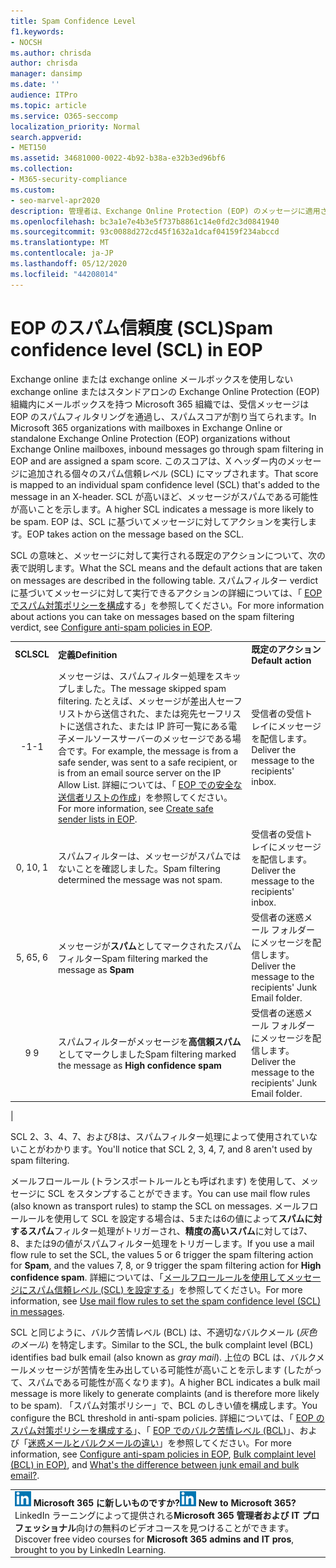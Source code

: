 ```yaml
---
title: Spam Confidence Level
f1.keywords:
- NOCSH
ms.author: chrisda
author: chrisda
manager: dansimp
ms.date: ''
audience: ITPro
ms.topic: article
ms.service: O365-seccomp
localization_priority: Normal
search.appverid:
- MET150
ms.assetid: 34681000-0022-4b92-b38a-e32b3ed96bf6
ms.collection:
- M365-security-compliance
ms.custom:
- seo-marvel-apr2020
description: 管理者は、Exchange Online Protection (EOP) のメッセージに適用されるスパム信頼レベル (SCL) について学ぶことができます。
ms.openlocfilehash: bc3a1e7e4b3e5f737b8861c14e0fd2c3d0841940
ms.sourcegitcommit: 93c0088d272cd45f1632a1dcaf04159f234abccd
ms.translationtype: MT
ms.contentlocale: ja-JP
ms.lasthandoff: 05/12/2020
ms.locfileid: "44208014"
---
```

# <a name="spam-confidence-level-scl-in-eop"></a><span data-ttu-id="a8a9b-103">EOP のスパム信頼度 (SCL)</span><span class="sxs-lookup"><span data-stu-id="a8a9b-103">Spam confidence level (SCL) in EOP</span></span>

<span data-ttu-id="a8a9b-104">Exchange online または exchange online メールボックスを使用しない exchange online またはスタンドアロンの Exchange Online Protection (EOP) 組織内にメールボックスを持つ Microsoft 365 組織では、受信メッセージは EOP のスパムフィルタリングを通過し、スパムスコアが割り当てられます。</span><span class="sxs-lookup"><span data-stu-id="a8a9b-104">In Microsoft 365 organizations with mailboxes in Exchange Online or standalone Exchange Online Protection (EOP) organizations without Exchange Online mailboxes, inbound messages go through spam filtering in EOP and are assigned a spam score.</span></span> <span data-ttu-id="a8a9b-105">このスコアは、X ヘッダー内のメッセージに追加される個々のスパム信頼レベル (SCL) にマップされます。</span><span class="sxs-lookup"><span data-stu-id="a8a9b-105">That score is mapped to an individual spam confidence level (SCL) that's added to the message in an X-header.</span></span> <span data-ttu-id="a8a9b-106">SCL が高いほど、メッセージがスパムである可能性が高いことを示します。</span><span class="sxs-lookup"><span data-stu-id="a8a9b-106">A higher SCL indicates a message is more likely to be spam.</span></span> <span data-ttu-id="a8a9b-107">EOP は、SCL に基づいてメッセージに対してアクションを実行します。</span><span class="sxs-lookup"><span data-stu-id="a8a9b-107">EOP takes action on the message based on the SCL.</span></span>

<span data-ttu-id="a8a9b-108">SCL の意味と、メッセージに対して実行される既定のアクションについて、次の表で説明します。</span><span class="sxs-lookup"><span data-stu-id="a8a9b-108">What the SCL means and the default actions that are taken on messages are described in the following table.</span></span> <span data-ttu-id="a8a9b-109">スパムフィルター verdict に基づいてメッセージに対して実行できるアクションの詳細については、「 [EOP でスパム対策ポリシーを構成](configure-your-spam-filter-policies.md)する」を参照してください。</span><span class="sxs-lookup"><span data-stu-id="a8a9b-109">For more information about actions you can take on messages based on the spam filtering verdict, see [Configure anti-spam policies in EOP](configure-your-spam-filter-policies.md).</span></span>

||||
|:---:|---|---|
|<span data-ttu-id="a8a9b-110">**SCL**</span><span class="sxs-lookup"><span data-stu-id="a8a9b-110">**SCL**</span></span>|<span data-ttu-id="a8a9b-111">**定義**</span><span class="sxs-lookup"><span data-stu-id="a8a9b-111">**Definition**</span></span>|<span data-ttu-id="a8a9b-112">**既定のアクション**</span><span class="sxs-lookup"><span data-stu-id="a8a9b-112">**Default action**</span></span>|
|<span data-ttu-id="a8a9b-113">-1</span><span class="sxs-lookup"><span data-stu-id="a8a9b-113">-1</span></span>|<span data-ttu-id="a8a9b-114">メッセージは、スパムフィルター処理をスキップしました。</span><span class="sxs-lookup"><span data-stu-id="a8a9b-114">The message skipped spam filtering.</span></span> <span data-ttu-id="a8a9b-115">たとえば、メッセージが差出人セーフリストから送信された、または宛先セーフリストに送信された、または IP 許可一覧にある電子メールソースサーバーのメッセージである場合です。</span><span class="sxs-lookup"><span data-stu-id="a8a9b-115">For example, the message is from a safe sender, was sent to a safe recipient, or is from an email source server on the IP Allow List.</span></span> <span data-ttu-id="a8a9b-116">詳細については、「 [EOP での安全な送信者リストの作成](create-safe-sender-lists-in-office-365.md)」を参照してください。</span><span class="sxs-lookup"><span data-stu-id="a8a9b-116">For more information, see [Create safe sender lists in EOP](create-safe-sender-lists-in-office-365.md).</span></span>|<span data-ttu-id="a8a9b-117">受信者の受信トレイにメッセージを配信します。</span><span class="sxs-lookup"><span data-stu-id="a8a9b-117">Deliver the message to the recipients' inbox.</span></span>|
|<span data-ttu-id="a8a9b-118">0, 1</span><span class="sxs-lookup"><span data-stu-id="a8a9b-118">0, 1</span></span>|<span data-ttu-id="a8a9b-119">スパムフィルターは、メッセージがスパムではないことを確認しました。</span><span class="sxs-lookup"><span data-stu-id="a8a9b-119">Spam filtering determined the message was not spam.</span></span>|<span data-ttu-id="a8a9b-120">受信者の受信トレイにメッセージを配信します。</span><span class="sxs-lookup"><span data-stu-id="a8a9b-120">Deliver the message to the recipients' inbox.</span></span>|
|<span data-ttu-id="a8a9b-121">5, 6</span><span class="sxs-lookup"><span data-stu-id="a8a9b-121">5, 6</span></span>|<span data-ttu-id="a8a9b-122">メッセージが**スパム**としてマークされたスパムフィルター</span><span class="sxs-lookup"><span data-stu-id="a8a9b-122">Spam filtering marked the message as **Spam**</span></span>|<span data-ttu-id="a8a9b-123">受信者の迷惑メール フォルダーにメッセージを配信します。</span><span class="sxs-lookup"><span data-stu-id="a8a9b-123">Deliver the message to the recipients' Junk Email folder.</span></span>|
|<span data-ttu-id="a8a9b-124">9 </span><span class="sxs-lookup"><span data-stu-id="a8a9b-124">9</span></span>|<span data-ttu-id="a8a9b-125">スパムフィルターがメッセージを**高信頼スパム**としてマークしました</span><span class="sxs-lookup"><span data-stu-id="a8a9b-125">Spam filtering marked the message as **High confidence spam**</span></span>|<span data-ttu-id="a8a9b-126">受信者の迷惑メール フォルダーにメッセージを配信します。</span><span class="sxs-lookup"><span data-stu-id="a8a9b-126">Deliver the message to the recipients' Junk Email folder.</span></span>|
|

<span data-ttu-id="a8a9b-127">SCL 2、3、4、7、および8は、スパムフィルター処理によって使用されていないことがわかります。</span><span class="sxs-lookup"><span data-stu-id="a8a9b-127">You'll notice that SCL 2, 3, 4, 7, and 8 aren't used by spam filtering.</span></span>

<span data-ttu-id="a8a9b-128">メールフロールール (トランスポートルールとも呼ばれます) を使用して、メッセージに SCL をスタンプすることができます。</span><span class="sxs-lookup"><span data-stu-id="a8a9b-128">You can use mail flow rules (also known as transport rules) to stamp the SCL on messages.</span></span> <span data-ttu-id="a8a9b-129">メールフロールールを使用して SCL を設定する場合は、5または6の値によって**スパムに対するスパム**フィルター処理がトリガーされ、**精度の高いスパム**に対しては7、8、または9の値がスパムフィルター処理をトリガーします。</span><span class="sxs-lookup"><span data-stu-id="a8a9b-129">If you use a mail flow rule to set the SCL, the values 5 or 6 trigger the spam filtering action for **Spam**, and the values 7, 8, or 9 trigger the spam filtering action for **High confidence spam**.</span></span> <span data-ttu-id="a8a9b-130">詳細については、「[メールフロールールを使用してメッセージにスパム信頼レベル (SCL) を設定する](use-mail-flow-rules-to-set-the-spam-confidence-level-scl-in-messages.md)」を参照してください。</span><span class="sxs-lookup"><span data-stu-id="a8a9b-130">For more information, see [Use mail flow rules to set the spam confidence level (SCL) in messages](use-mail-flow-rules-to-set-the-spam-confidence-level-scl-in-messages.md).</span></span>

<span data-ttu-id="a8a9b-131">SCL と同じように、バルク苦情レベル (BCL) は、不適切なバルクメール (_灰色のメール_) を特定します。</span><span class="sxs-lookup"><span data-stu-id="a8a9b-131">Similar to the SCL, the bulk complaint level (BCL) identifies bad bulk email (also known as _gray mail_).</span></span> <span data-ttu-id="a8a9b-132">上位の BCL は、バルクメールメッセージが苦情を生み出している可能性が高いことを示します (したがって、スパムである可能性が高くなります)。</span><span class="sxs-lookup"><span data-stu-id="a8a9b-132">A higher BCL indicates a bulk mail message is more likely to generate complaints (and is therefore more likely to be spam).</span></span> <span data-ttu-id="a8a9b-133">「スパム対策ポリシー」で、BCL のしきい値を構成します。</span><span class="sxs-lookup"><span data-stu-id="a8a9b-133">You configure the BCL threshold in anti-spam policies.</span></span> <span data-ttu-id="a8a9b-134">詳細については、「 [EOP のスパム対策ポリシーを構成する](configure-your-spam-filter-policies.md)」、「 [EOP でのバルク苦情レベル (BCL)](bulk-complaint-level-values.md)」、および「[迷惑メールとバルクメールの違い](what-s-the-difference-between-junk-email-and-bulk-email.md)」を参照してください。</span><span class="sxs-lookup"><span data-stu-id="a8a9b-134">For more information, see [Configure anti-spam policies in EOP](configure-your-spam-filter-policies.md), [Bulk complaint level (BCL) in EOP)](bulk-complaint-level-values.md), and [What's the difference between junk email and bulk email?](what-s-the-difference-between-junk-email-and-bulk-email.md).</span></span>

||
|:-----|
|<span data-ttu-id="a8a9b-135">![LinkedIn Learning の短いアイコンは、 ](../../media/eac8a413-9498-4220-8544-1e37d1aaea13.png) **Microsoft 365 に新しいものですか?**</span><span class="sxs-lookup"><span data-stu-id="a8a9b-135">![The short icon for LinkedIn Learning](../../media/eac8a413-9498-4220-8544-1e37d1aaea13.png) **New to Microsoft 365?**</span></span> <span data-ttu-id="a8a9b-136">LinkedIn ラーニングによって提供される**Microsoft 365 管理者および IT プロフェッショナル**向けの無料のビデオコースを見つけることができます。</span><span class="sxs-lookup"><span data-stu-id="a8a9b-136">Discover free video courses for **Microsoft 365 admins and IT pros**, brought to you by LinkedIn Learning.</span></span>|
